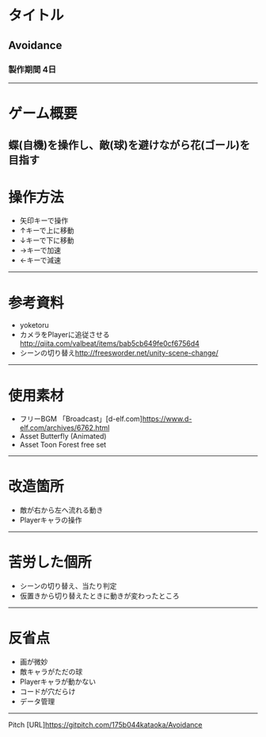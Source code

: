 # タイトル

## Avoidance
### 製作期間 4日
---

# ゲーム概要
蝶(自機)を操作し、敵(球)を避けながら花(ゴール)を目指す
---

# 操作方法
- 矢印キーで操作
- ↑キーで上に移動
- ↓キーで下に移動
- →キーで加速
- ←キーで減速
---

# 参考資料
- yoketoru
- カメラをPlayerに追従させる<http://qiita.com/valbeat/items/bab5cb649fe0cf6756d4>
- シーンの切り替え<http://freesworder.net/unity-scene-change/>
---

# 使用素材
- フリーBGM 「Broadcast」[d-elf.com]<https://www.d-elf.com/archives/6762.html>
- Asset Butterfly (Animated)
- Asset Toon Forest free set
---

# 改造箇所
- 敵が右から左へ流れる動き
- Playerキャラの操作
---

# 苦労した個所
- シーンの切り替え、当たり判定
- 仮置きから切り替えたときに動きが変わったところ
---

# 反省点
- 画が微妙
- 敵キャラがただの球
- Playerキャラが動かない
- コードが穴だらけ
- データ管理
---
Pitch [URL]<https://gitpitch.com/175b044kataoka/Avoidance>
